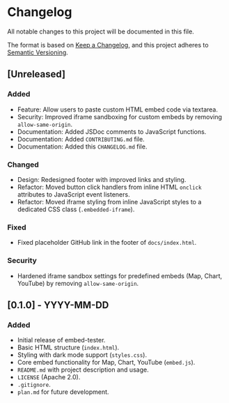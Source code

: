 # Changelog
All notable changes to this project will be documented in this file.

The format is based on [Keep a Changelog](https://keepachangelog.com/en/1.0.0/),
and this project adheres to [Semantic Versioning](https://semver.org/spec/v2.0.0.html).

## [Unreleased]

### Added
- Feature: Allow users to paste custom HTML embed code via textarea.
- Security: Improved iframe sandboxing for custom embeds by removing `allow-same-origin`.
- Documentation: Added JSDoc comments to JavaScript functions.
- Documentation: Added `CONTRIBUTING.md` file.
- Documentation: Added this `CHANGELOG.md` file.

### Changed
- Design: Redesigned footer with improved links and styling.
- Refactor: Moved button click handlers from inline HTML `onclick` attributes to JavaScript event listeners.
- Refactor: Moved iframe styling from inline JavaScript styles to a dedicated CSS class (`.embedded-iframe`).

### Fixed
- Fixed placeholder GitHub link in the footer of `docs/index.html`.

### Security
- Hardened iframe sandbox settings for predefined embeds (Map, Chart, YouTube) by removing `allow-same-origin`.

## [0.1.0] - YYYY-MM-DD
### Added
- Initial release of embed-tester.
- Basic HTML structure (`index.html`).
- Styling with dark mode support (`styles.css`).
- Core embed functionality for Map, Chart, YouTube (`embed.js`).
- `README.md` with project description and usage.
- `LICENSE` (Apache 2.0).
- `.gitignore`.
- `plan.md` for future development. 